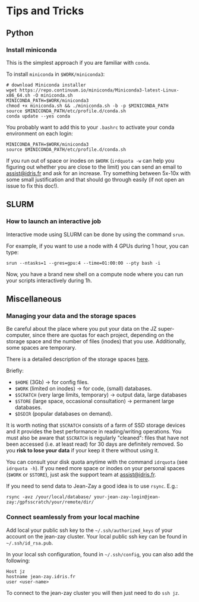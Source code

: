 # Tips and Tricks

## Python

### Install miniconda

This is the simplest approach if you are familiar with `conda`.

To install `miniconda` in `$WORK/miniconda3`:
```
# download Miniconda installer
wget https://repo.continuum.io/miniconda/Miniconda3-latest-Linux-x86_64.sh -O miniconda.sh
MINICONDA_PATH=$WORK/miniconda3
chmod +x miniconda.sh && ./miniconda.sh -b -p $MINICONDA_PATH
source $MINICONDA_PATH/etc/profile.d/conda.sh
conda update --yes conda
```

You probably want to add this to your `.bashrc` to activate your conda environment on each login:
```
MINICONDA_PATH=$WORK/miniconda3
source $MINICONDA_PATH/etc/profile.d/conda.sh
```

If you run out of space or inodes on `$WORK` (`irdquota -w` can help you
figuring out whether you are close to the limit) you can send an email to
[assist@idris.fr](mailto:assist@idris.fr) and ask for an increase. Try
something between 5x-10x with some small justification and that should go
through easily (if not open an issue to fix this doc!).



## SLURM

### How to launch an interactive job

Interactive mode using SLURM can be done by using the command
`srun`.

For example, if you want to use a node with 4 GPUs during 1
hour, you can type:
```
srun --ntasks=1 --gres=gpu:4 --time=01:00:00 --pty bash -i
```

Now, you have a brand new shell on a compute node where you can run your scripts interactively
during 1h.


## Miscellaneous

### Managing your data and the storage spaces

Be careful about the place where you put your data on the JZ super-computer,
since there are quotas for each project, depending on the storage space and the
number of files (inodes) that you use. Additionally, some spaces are temporary.

There is a detailed description of the storage spaces [here](http://www.idris.fr/jean-zay/cpu/jean-zay-cpu-calculateurs-disques.html).

Briefly:

- `$HOME` (3Gb) -> for config files.
- `$WORK` (limited on inodes) -> for code, (small) databases.
- `$SCRATCH` (very large limits, temporary) -> output data, large databases
- `$STORE` (large space, occasional consultation)  -> permanent large databases.
- `$DSDIR` (popular databases on demand).

It is worth noting that `$SCRATCH` consists of a farm of SSD storage
devices and it provides the best performance in reading/writing operations.
You must also be aware that `$SCRATCH` is regularly "cleaned": files that
have not been accessed (i.e. at least read) for 30 days are definitely
removed. So you **risk to lose your data** if your keep it there without using it.

You can consult your disk quota anytime with the command `idrquota` (see
`idrquota -h`). If you need more space or inodes on your personal spaces
(`$WORK` or `$STORE`), just ask the support team at
[assist@idris.fr](mailto:assist@idris.fr).

If you need to send data to Jean-Zay a good idea is to use `rsync`. E.g.:

```
rsync -avz /your/local/database/ your-jean-zay-login@jean-zay:/gpfsscratch/your/remote/dir/
```

### Connect seamlessly from your local machine

Add local your public ssh key to the `~/.ssh/authorized_keys` of your account on the jean-zay cluster.
Your local public ssh key can be found in `~/.ssh/id_rsa.pub`.

In your local ssh configuration, found in `~/.ssh/config`, you can also add the following:
```
Host jz
hostname jean-zay.idris.fr
user <user-name>
```

To connect to the jean-zay cluster you will then just need to do `ssh jz`.
